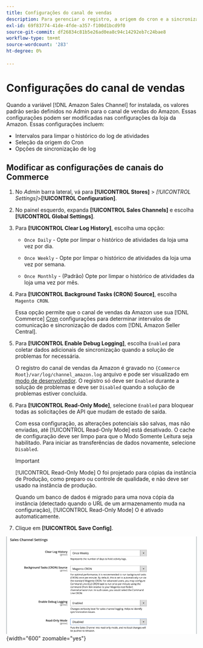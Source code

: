 ```yaml
---
title: Configurações do canal de vendas
description: Para gerenciar o registro, a origem do cron e a sincronização das funções de canal de vendas do Amazon, atualize a configuração do Commerce.
exl-id: 69f83774-41de-4fde-a357-f100d1bcd9f0
source-git-commit: df26834c81b5e26ad0ea8c94c14292eb7c24bae8
workflow-type: tm+mt
source-wordcount: '283'
ht-degree: 0%

---
```


# Configurações do canal de vendas

Quando a variável [!DNL Amazon Sales Channel] for instalada, os valores padrão serão definidos no Admin para o canal de vendas do Amazon. Essas configurações podem ser modificadas nas configurações da loja da Amazon. Essas configurações incluem:

- Intervalos para limpar o histórico do log de atividades
- Seleção da origem do Cron
- Opções de sincronização de log

## Modificar as configurações de canais do Commerce

1. No _Admin_ barra lateral, vá para **[!UICONTROL Stores]** > _[!UICONTROL Settings]_>**[!UICONTROL Configuration]**.

1. No painel esquerdo, expanda **[!UICONTROL Sales Channels]** e escolha **[!UICONTROL Global Settings]**.

1. Para **[!UICONTROL Clear Log History]**, escolha uma opção:

   - `Once Daily` - Opte por limpar o histórico de atividades da loja uma vez por dia.

   - `Once Weekly` - Opte por limpar o histórico de atividades da loja uma vez por semana.

   - `Once Monthly` - (Padrão) Opte por limpar o histórico de atividades da loja uma vez por mês.

1. Para **[!UICONTROL Background Tasks (CRON) Source]**, escolha `Magento CRON`.

   Essa opção permite que o canal de vendas da Amazon use sua [!DNL Commerce] [Cron](https://experienceleague.adobe.com/docs/commerce-admin/systems/tools/cron.html) configurações para determinar intervalos de comunicação e sincronização de dados com [!DNL Amazon Seller Central].

1. Para **[!UICONTROL Enable Debug Logging]**, escolha `Enabled` para coletar dados adicionais de sincronização quando a solução de problemas for necessária.

   O registro do canal de vendas da Amazon é gravado no `{Commerce Root}/var/log/channel_amazon.log` arquivo e pode ser visualizado em [modo de desenvolvedor](https://experienceleague.adobe.com/docs/commerce-admin/systems/tools/developer-tools.html#operation-modes). O registro só deve ser `Enabled` durante a solução de problemas e deve ser `Disabled` quando a solução de problemas estiver concluída.

1. Para **[!UICONTROL Read-Only Mode]**, selecione `Enabled` para bloquear todas as solicitações de API que mudam de estado de saída.

   Com essa configuração, as alterações potenciais são salvas, mas não enviadas, até [!UICONTROL Read-Only Mode] está desativado. O cache de configuração deve ser limpo para que o Modo Somente Leitura seja habilitado. Para iniciar as transferências de dados novamente, selecione `Disabled`.

   >[!IMPORTANT]
   >
   >[!UICONTROL Read-Only Mode] O foi projetado para cópias da instância de Produção, como preparo ou controle de qualidade, e não deve ser usado na instância de produção.
   >
   >Quando um banco de dados é migrado para uma nova cópia da instância (detectado quando o URL de um armazenamento muda na configuração), [!UICONTROL Read-Only Mode] O é ativado automaticamente.

1. Clique em **[!UICONTROL Save Config]**.

![definições de configuração de Sales Channel](assets/config-sales-channel-global-settings.png){width="600" zoomable="yes"}

